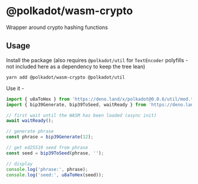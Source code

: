 # @polkadot/wasm-crypto

Wrapper around crypto hashing functions

## Usage

Install the package (also requires `@polkadot/util` for `TextEncoder` polyfills - not included here as a dependency to keep the tree lean)

`yarn add @polkadot/wasm-crypto @polkadot/util`

Use it -

```js
import { u8aToHex } from 'https://deno.land/x/polkadot@0.0.6/util/mod.ts';
import { bip39Generate, bip39ToSeed, waitReady } from 'https://deno.land/x/polkadot@0.0.6/wasm-crypto/mod.ts';

// first wait until the WASM has been loaded (async init)
await waitReady();

// generate phrase
const phrase = bip39Generate(12);

// get ed25519 seed from phrase
const seed = bip39ToSeed(phrase, '');

// display
console.log('phrase:', phrase);
console.log('seed:', u8aToHex(seed));
```
